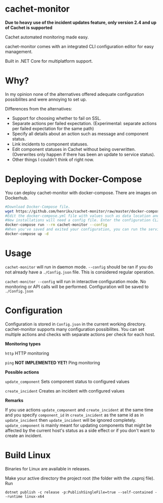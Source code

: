 # cachet-monitor

**Due to heavy use of the incident updates feature, only version 2.4 and up of Cachet is supported**

Cachet automated monitoring made easy.

cachet-monitor comes with an integrated CLI configuration editor for easy management.

Built in .NET Core for multiplatform support.

# Why?
In my opinion none of the alternatives offered adequate configuration possibilites and were annoying to set up.

Differences from the alternatives:
* Support for choosing whether to fail on SSL.
* Separate actions per failed expectation. (Experimental: separate actions per failed expectation for the same path)
* Specify all details about an action such as message and component status.
* Link incidents to component statuses.
* Edit component statuses in Cachet without being overwritten. (Overwrites only happen if there has been an update to service status).
* Other things I couldn't think of right now.

# Deploying with Docker-Compose
You can deploy cachet-monitor with docker-compose. There are images on Dockerhub.

```bash
#Download Docker-Compose file.
wget https://github.com/henrikx/cachet-monitor/raw/master/docker-compose.yml
#Edit the docker-compose.yml file with values such as data location and restart values.
#New installations will need a config file. Enter the configuration CLI like so:
docker-compose run --rm cachet-monitor --config
#When you've saved and exited your configuration, you can run the service
docker-compose up -d
```
# Usage
`cachet-monitor` will run in daemon mode. `--config` should be ran if you do not already have a `./Config.json` file. This is considered regular operation.

`cachet-monitor --config`  will run in interactive configuration mode. No monitoring or API calls will be performed. Configuration will be saved to `./Config.json`

# Configuration
Configuration is stored in `Config.json` in the current working directory.
cachet-monitor supports many configuration possibilites. You can set multiple actions and checks with separate actions per check for each host.


**Monitoring types**

`http` HTTP monitoring

`ping` **NOT IMPLEMENTED YET!** Ping monitoring


**Possible actions**

`update_component` Sets component status to configured values

`create_incident` Creates an incident with configured values


**Remarks**

If you use actions `update_component` and `create_incident` at the same time and you specify `component_id` in `create_incident` as the same id as in  `update_incident` then  `update_incident` will be ignored completely. `update_component` is mainly meant for updating components that might be affected by the current host's status as a side effect or if you don't want to create an incident.

# Build Linux
Binaries for Linux are available in releases.

Make your active directory the project root (the folder with the .csproj file).
Run 
```
dotnet publish -c release -p:PublishSingleFile=true --self-contained --runtime linux-x64
```
